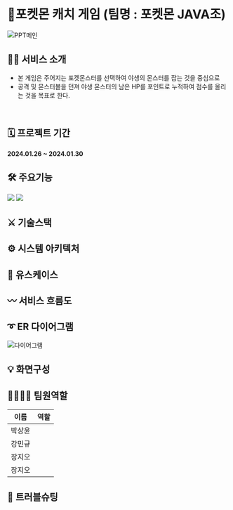 # 🎇포켓몬 캐치 게임 (팀명 : 포켓몬 JAVA조)
![PPT메인](https://github.com/2021-SMHRD-KDT-AI-17/pocketmon_catch/assets/157354042/d936b0c7-2e6f-41d4-af8d-e22ebfe9661f)
<br>

## 🙋‍♀️ 서비스 소개
* 본 게임은 주어지는 포켓몬스터를 선택하여 야생의 몬스터를 잡는 것을 중심으로
* 공격 및 몬스터볼을 던져 야생 몬스터의 남은 HP를 포인트로 누적하여 점수를 올리는 것을 목표로 한다.
<br>

## 🗓 프로젝트 기간
**2024.01.26 ~ 2024.01.30**
<br>

## 🛠 주요기능
<img src="https://img.shields.io/badge/Java-007396?style=for-the-badge&logo=java&logoColor=white"/> <img src="https://img.shields.io/badge/Oracle-F80000?style=flat&logo=Oracle&logoColor=white"/>
<br>

## ⚔ 기술스택

## ⚙ 시스템 아키텍처
## 📝 유스케이스
## 〰 서비스 흐름도
## ➰ ER 다이어그램
![다이어그램](https://github.com/2021-SMHRD-KDT-AI-17/pocketmon_catch/assets/157353975/cb2063a7-2b1a-4e0c-ab60-fac1481d8e1f)

## 💡 화면구성
## 👨‍👨‍👧‍👦 팀원역할
| 이름 | 역할 |
|--------|--------|
| 박상윤 |        |
| 강민규 |        |
| 장지오 |        |
| 장지오 |        |

## 🧨 트러블슈팅

